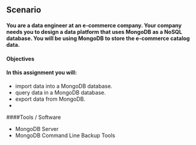 ## Scenario
#### You are a data engineer at an e-commerce company. Your company needs you to design a data platform that uses MongoDB as a NoSQL database. You will be using MongoDB to store the e-commerce catalog data.

#### Objectives
#### In this assignment you will:

- import data into a MongoDB database.
- query data in a MongoDB database.
- export data from MongoDB.
- 
####Tools / Software
- MongoDB Server
- MongoDB Command Line Backup Tools

